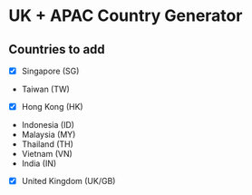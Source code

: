 # UK + APAC Country Generator

## Countries to add
- [x] Singapore (SG)
- Taiwan (TW)
- [x] Hong Kong (HK)
- Indonesia (ID)
- Malaysia (MY)
- Thailand (TH)
- Vietnam (VN)
- India (IN)
- [x] United Kingdom (UK/GB)